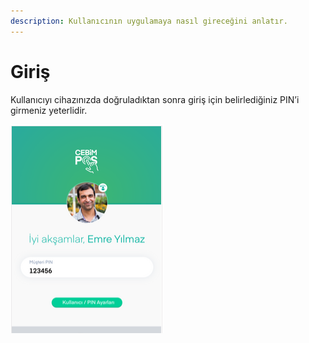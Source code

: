 ```yaml
---
description: Kullanıcının uygulamaya nasıl gireceğini anlatır.
---
```


# Giriş

Kullanıcıyı cihazınızda doğruladıktan sonra giriş için belirlediğiniz PIN’i girmeniz yeterlidir.

![](../../.gitbook/assets/8.png)

